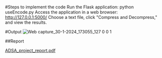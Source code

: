 #Steps to implement the code
Run the Flask application: python useEncode.py
Access the application in a web browser: http://127.0.0.1:5000/
Choose a text file, click "Compress and Decompress," and view the results.

#Output
![Web capture_30-1-2024_173055_127 0 0 1](https://github.com/agarwalayush9/huffman_coding/assets/90124167/0b9895f1-f37d-4487-9483-3e7dfdf81497)

##Report 

[ADSA_project_report.pdf](https://github.com/agarwalayush9/huffman_coding/files/14097326/ADSA_project_report.pdf)
